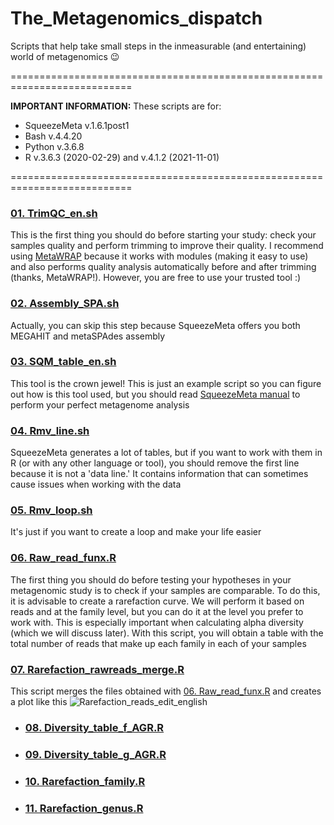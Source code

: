 # The_Metagenomics_dispatch
Scripts that help take small steps in the inmeasurable (and entertaining) world of metagenomics :wink:


===========================================================================

**IMPORTANT INFORMATION:** These scripts are for:
  + SqueezeMeta v.1.6.1post1 
  + Bash v.4.4.20
  + Python v.3.6.8
  + R v.3.6.3 (2020-02-29) and v.4.1.2 (2021-11-01)

===========================================================================


### [01. TrimQC_en.sh](https://github.com/AliciaGR5/The_Metagenomics_dispatch/blob/main/01.%20TrimQC_en.sh)
This is the first thing you should do before starting your study: check your samples quality and perform trimming to improve their quality. I recommend using [MetaWRAP](https://pubmed.ncbi.nlm.nih.gov/30219103/) because it works with modules (making it easy to use) and also performs quality analysis automatically before and after trimming (thanks, MetaWRAP!). However, you are free to use your trusted tool :)

### [02. Assembly_SPA.sh](https://github.com/AliciaGR5/The_Metagenomics_dispatch/blob/main/02.%20Assembly_SPA.sh)
Actually, you can skip this step because SqueezeMeta offers you both MEGAHIT and metaSPAdes assembly

### [03. SQM_table_en.sh](https://github.com/AliciaGR5/The_Metagenomics_dispatch/blob/main/03.%20SQM_table_en.sh)
This tool is the crown jewel! This is just an example script so you can figure out how is this tool used, but you should read [SqueezeMeta manual](https://github.com/jtamames/SqueezeMeta) to perform your perfect metagenome analysis

### [04. Rmv_line.sh](https://github.com/AliciaGR5/The_Metagenomics_dispatch/blob/main/04.%20Rmv_line.sh)
SqueezeMeta generates a lot of tables, but if you want to work with them in R (or with any other language or tool), you should remove the first line because it is not a 'data line.' It contains information that can sometimes cause issues when working with the data

### [05. Rmv_loop.sh](https://github.com/AliciaGR5/The_Metagenomics_dispatch/blob/main/05.%20Rmv_loop.sh)
It's just if you want to create a loop and make your life easier

### [06. Raw_read_funx.R](https://github.com/AliciaGR5/The_Metagenomics_dispatch/blob/main/06.%20Raw_read_funx.R)
The first thing you should do before testing your hypotheses in your metagenomic study is to check if your samples are comparable. To do this, it is advisable to create a rarefaction curve.
We will perform it based on reads and at the family level, but you can do it at the level you prefer to work with. This is especially important when calculating alpha diversity (which we will discuss later).
With this script, you will obtain a table with the total number of reads that make up each family in each of your samples

### [07. Rarefaction_rawreads_merge.R](https://github.com/AliciaGR5/The_Metagenomics_dispatch/blob/main/07.%20Rarefaction_rawreads_merge.R)
This script merges the files obtained with [06. Raw_read_funx.R](https://github.com/AliciaGR5/The_Metagenomics_dispatch/blob/main/06.%20Raw_read_funx.R) and creates a plot like this
![Rarefaction_reads_edit_english](https://github.com/AliciaGR5/The_Metagenomics_dispatch/assets/99254799/2a15fb71-6f59-43ef-b86d-675991c4c5c5)


- ### [08. Diversity_table_f_AGR.R](https://github.com/AliciaGR5/The_Metagenomics_dispatch/blob/main/08.%20Diversity_table_f_AGR.R)
- ### [09. Diversity_table_g_AGR.R](https://github.com/AliciaGR5/The_Metagenomics_dispatch/blob/main/09.%20Diversity_table_g_AGR.R)
- ### [10. Rarefaction_family.R](https://github.com/AliciaGR5/The_Metagenomics_dispatch/blob/main/10.%20Rarefaction_family.R)
- ### [11. Rarefaction_genus.R](https://github.com/AliciaGR5/The_Metagenomics_dispatch/blob/main/11.%20Rarefaction_genus.R)


